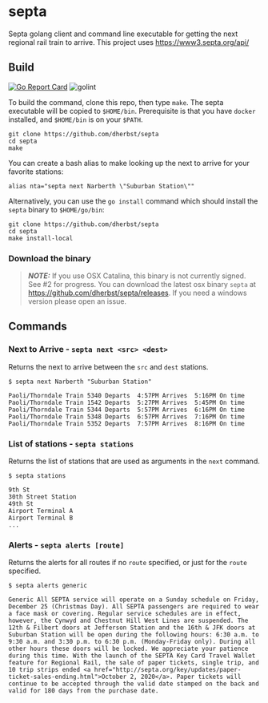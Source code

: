 # septa
Septa golang client and command line executable for getting the next regional rail train to arrive.  This project uses https://www3.septa.org/api/

## Build

[![Go Report Card](https://goreportcard.com/badge/github.com/dherbst/septa?style=flat-square)](https://goreportcard.com/report/github.com/dherbst/septa)
![golint](https://github.com/dherbst/septa/workflows/golint/badge.svg)

To build the command, clone this repo, then type `make`.  The septa executable will be copied to `$HOME/bin`.   Prerequisite is that you have `docker` installed, and `$HOME/bin` is on your `$PATH`.

    git clone https://github.com/dherbst/septa
    cd septa
    make

You can create a bash alias to make looking up the next to arrive for your favorite stations:

    alias nta="septa next Narberth \"Suburban Station\""

Alternatively, you can use the `go install` command which should install the `septa` binary to `$HOME/go/bin`:

    git clone https://github.com/dherbst/septa
    cd septa
    make install-local

### Download the binary
> **_NOTE:_** If you use OSX Catalina, this binary is not currently signed.  See #2 for progress.
You can download the latest osx binary `septa` at https://github.com/dherbst/septa/releases.  If you need a windows version please open an issue.

## Commands

### Next to Arrive - `septa next <src> <dest>`
Returns the next to arrive between the `src` and `dest` stations.

    $ septa next Narberth "Suburban Station"

    Paoli/Thorndale Train 5340 Departs  4:57PM Arrives  5:16PM On time
    Paoli/Thorndale Train 1542 Departs  5:27PM Arrives  5:45PM On time
    Paoli/Thorndale Train 5344 Departs  5:57PM Arrives  6:16PM On time
    Paoli/Thorndale Train 5348 Departs  6:57PM Arrives  7:16PM On time
    Paoli/Thorndale Train 5352 Departs  7:57PM Arrives  8:16PM On time


### List of stations - `septa stations`
Returns the list of stations that are used as arguments in the `next` command.

    $ septa stations

    9th St
    30th Street Station
    49th St
    Airport Terminal A
    Airport Terminal B
    ...


### Alerts - `septa alerts [route]`
Returns the alerts for all routes if no `route` specified, or just for the `route` specified.

    $ septa alerts generic

    Generic All SEPTA service will operate on a Sunday schedule on Friday, December 25 (Christmas Day). All SEPTA passengers are required to wear a face mask or covering. Regular service schedules are in effect, however, the Cynwyd and Chestnut Hill West Lines are suspended. The 12th & Filbert doors at Jefferson Station and the 16th & JFK doors at Suburban Station will be open during the following hours: 6:30 a.m. to 9:30 a.m. and 3:30 p.m. to 6:30 p.m. (Monday-Friday only). During all other hours these doors will be locked. We appreciate your patience during this time. With the launch of the SEPTA Key Card Travel Wallet feature for Regional Rail, the sale of paper tickets, single trip, and 10 trip strips ended <a href="http://septa.org/key/updates/paper-ticket-sales-ending.html">October 2, 2020</a>. Paper tickets will continue to be accepted through the valid date stamped on the back and valid for 180 days from the purchase date.
